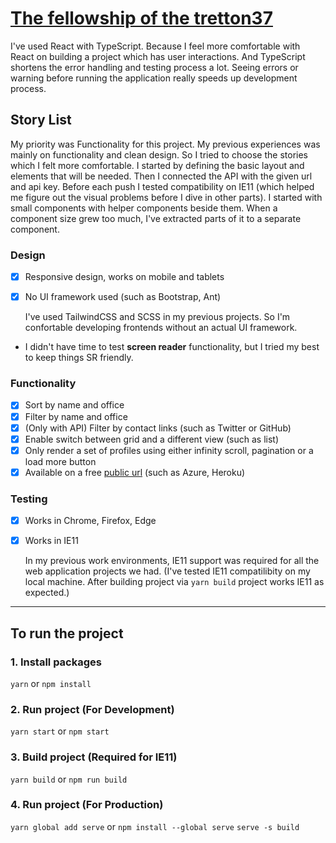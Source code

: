 # [The fellowship of the tretton37](https://tretton37-meet.herokuapp.com/)

I've used React with TypeScript. Because I feel more comfortable with React on building a project which has user interactions. And TypeScript shortens the error handling and testing process a lot. Seeing errors or warning before running the application really speeds up development process.

## Story List
My priority was Functionality for this project. My previous experiences was mainly on functionality and clean design. So I tried to choose the stories which I felt more comfortable. I started by defining the basic layout and elements that will be needed. Then I connected the API with the given url and api key. Before each push I tested compatibility on IE11 (which helped me figure out the visual problems before I dive in other parts). I started with small components with helper components beside them. When a component size grew too much, I've extracted parts of it to a separate component.

### Design
- [x] Responsive design, works on mobile and tablets
- [x] No UI framework used (such as Bootstrap, Ant)

  I've used TailwindCSS and SCSS in my previous projects. So I'm confortable developing frontends without an actual UI framework. 
- I didn't have time to test __screen reader__ functionality, but I tried my best to keep things SR friendly.

### Functionality
- [x] Sort by name and office
- [x] Filter by name and office
- [x] (Only with API) Filter by contact links (such as Twitter or GitHub)
- [x] Enable switch between grid and a different view (such as list)
- [x] Only render a set of profiles using either infinity scroll, pagination or a load more button
- [x] Available on a free [public url](https://tretton37-meet.herokuapp.com/) (such as Azure, Heroku)

### Testing
- [x] Works in Chrome, Firefox, Edge
- [x] Works in IE11

  In my previous work environments, IE11 support was required for all the web application projects we had.
  (I've tested IE11 compatilibity on my local machine. After building project via ```yarn build``` project works IE11 as expected.) 

---

## To run the project
### 1. Install packages
```yarn``` or ```npm install```

### 2. Run project (For Development)
```yarn start``` or ```npm start```

### 3. Build project (Required for IE11)
```yarn build``` or ```npm run build```

### 4. Run project (For Production)
```yarn global add serve``` or ```npm install --global serve```
```serve -s build```
